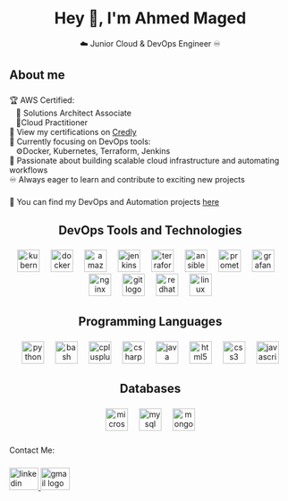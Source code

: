 <h1 align="center">Hey <span class="wave">👋</span>, I'm Ahmed Maged</h1>

<p align="center">☁️ Junior Cloud & DevOps Engineer ♾️</p>

<h2 align="left">About me</h2>

###

<p align="left">
  🏆 AWS Certified:<br />
  &nbsp;&nbsp;&nbsp;🏅 Solutions Architect Associate<br />
  &nbsp;&nbsp;&nbsp;🏅Cloud Practitioner<br />
  🔗 View my certifications on
  <a href="https://www.credly.com/users/ahmed-maged.d8e8f8b8">Credly</a><br />
  🔧 Currently focusing on DevOps tools:<br />
  &nbsp;&nbsp;&nbsp;⚙️Docker, Kubernetes, Terraform, Jenkins <br />
  🚀 Passionate about building scalable cloud infrastructure and automating
  workflows<br />♾️ Always eager to learn and contribute to exciting new
  projects
</p>

###

<p align="left">
  📂 You can find my DevOps and Automation projects
  <a href="[https://github.com/ahmedmaged6?tab=repositories](https://github.com/ahmedmaged6/Devops_Projects)">here</a>
</p>

###

<h2 align="center">DevOps Tools and Technologies</h2>

###

<div align="center">
  <img
    src="https://cdn.jsdelivr.net/gh/devicons/devicon/icons/kubernetes/kubernetes-plain.svg"
    height="40"
    alt="kubernetes logo"
  />
  <img width="12" />
  <img
    src="https://cdn.jsdelivr.net/gh/devicons/devicon/icons/docker/docker-original.svg"
    height="40"
    alt="docker logo"
  />
  <img width="12" />
  <img
    src="https://skillicons.dev/icons?i=aws"
    height="40"
    alt="amazonwebservices logo"
  />
  <img width="12" />
  <img
    src="https://skillicons.dev/icons?i=jenkins"
    height="40"
    alt="jenkins logo"
  />
  <img width="12" />
  <img
    src="https://cdn.jsdelivr.net/gh/devicons/devicon/icons/terraform/terraform-original.svg"
    height="40"
    alt="terraform logo"
  />
  <img width="12" />
  <img
    src="https://cdn.jsdelivr.net/gh/devicons/devicon/icons/ansible/ansible-original.svg"
    height="40"
    alt="ansible logo"
  />
  <img width="12" />
  <img
    src="https://cdn.jsdelivr.net/gh/devicons/devicon/icons/prometheus/prometheus-original.svg"
    height="40"
    alt="prometheus logo"
  />
  <img width="12" />
  <img
    src="https://cdn.jsdelivr.net/gh/devicons/devicon/icons/grafana/grafana-original.svg"
    height="40"
    alt="grafana logo"
  />
  <img width="12" />
  <img
    src="https://cdn.jsdelivr.net/gh/devicons/devicon/icons/nginx/nginx-original.svg"
    height="40"
    alt="nginx logo"
  />
  <img width="12" />
  <img
    src="https://cdn.jsdelivr.net/gh/devicons/devicon/icons/git/git-original.svg"
    height="40"
    alt="git logo"
  />

  <img width="12" />
  <img
    src="https://cdn.simpleicons.org/redhat/EE0000"
    height="40"
    alt="redhat logo"
  />
  <img width="12" />
  <img
    src="https://skillicons.dev/icons?i=linux"
    height="40"
    alt="linux logo"
  />
</div>

###

<h2 align="center">Programming Languages</h2>

###

<div align="center">
  <img
    src="https://cdn.jsdelivr.net/gh/devicons/devicon/icons/python/python-original.svg"
    height="40"
    alt="python logo"
  />
  <img width="12" />
  <img
    src="https://cdn.jsdelivr.net/gh/devicons/devicon/icons/bash/bash-original.svg"
    height="40"
    alt="bash logo"
  />
  <img width="12" />
  <img
    src="https://cdn.jsdelivr.net/gh/devicons/devicon/icons/cplusplus/cplusplus-original.svg"
    height="40"
    alt="cplusplus logo"
  />
  <img width="12" />
  <img
    src="https://cdn.jsdelivr.net/gh/devicons/devicon/icons/csharp/csharp-original.svg"
    height="40"
    alt="csharp logo"
  />
  <img width="12" />
  <img
    src="https://cdn.jsdelivr.net/gh/devicons/devicon/icons/java/java-original.svg"
    height="40"
    alt="java logo"
  />
  <img width="12" />
  <img
    src="https://cdn.jsdelivr.net/gh/devicons/devicon/icons/html5/html5-original.svg"
    height="40"
    alt="html5 logo"
  />
  <img width="12" />
  <img
    src="https://cdn.jsdelivr.net/gh/devicons/devicon/icons/css3/css3-original.svg"
    height="40"
    alt="css3 logo"
  />
  <img width="12" />
  <img
    src="https://cdn.jsdelivr.net/gh/devicons/devicon/icons/javascript/javascript-original.svg"
    height="40"
    alt="javascript logo"
  />
</div>

###

<h2 align="center">Databases</h2>

###

<div align="center">
  <img
    src="https://cdn.jsdelivr.net/gh/devicons/devicon/icons/microsoftsqlserver/microsoftsqlserver-plain.svg"
    height="40"
    alt="microsoftsqlserver logo"
  />
  <img width="12" />
  <img
    src="https://cdn.jsdelivr.net/gh/devicons/devicon/icons/mysql/mysql-original.svg"
    height="40"
    alt="mysql logo"
  />
  <img width="12" />
  <img
    src="https://cdn.jsdelivr.net/gh/devicons/devicon/icons/mongodb/mongodb-original.svg"
    height="40"
    alt="mongodb logo"
  />
</div>

###

<p align="left">Contact Me:</p>

###

<div align="left">
  <a href="https://www.linkedin.com/in/ahmed-magedd66/" target="_blank">
    <img
      src="https://raw.githubusercontent.com/maurodesouza/profile-readme-generator/master/src/assets/icons/social/linkedin/default.svg"
      width="52"
      height="40"
      alt="linkedin logo"
    />
  </a>
  <a href="mailto:ahmeddmagedd957@gmail.com" target="_blank">
    <img
      src="https://raw.githubusercontent.com/maurodesouza/profile-readme-generator/master/src/assets/icons/social/gmail/default.svg"
      width="52"
      height="40"
      alt="gmail logo"
    />
  </a>
</div>

###
